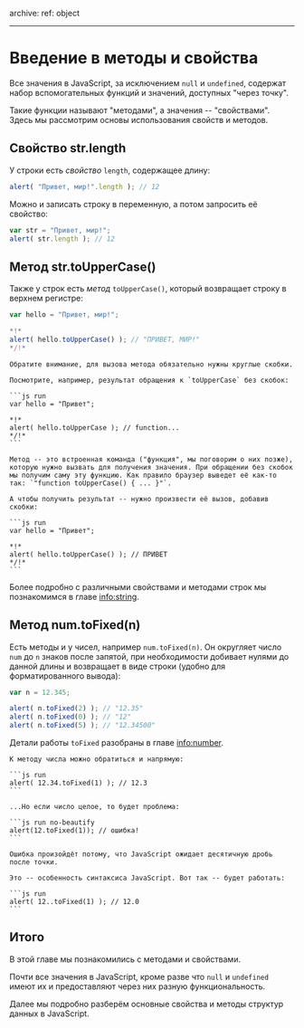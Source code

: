 archive:
  ref: object

---

# Введение в методы и свойства

Все значения в JavaScript, за исключением `null` и `undefined`, содержат набор вспомогательных функций и значений, доступных "через точку".

Такие функции называют "методами", а значения -- "свойствами". Здесь мы рассмотрим основы использования свойств и методов.

## Свойство str.length

У строки есть *свойство* `length`, содержащее длину:

```js run
alert( "Привет, мир!".length ); // 12
```

Можно и записать строку в переменную, а потом запросить её свойство:

```js run
var str = "Привет, мир!";
alert( str.length ); // 12
```

## Метод str.toUpperCase()

Также у строк есть *метод* `toUpperCase()`, который возвращает строку в верхнем регистре:

```js run
var hello = "Привет, мир!";

*!*
alert( hello.toUpperCase() ); // "ПРИВЕТ, МИР!"
*/!*
```

````warn header="Вызов метода -- через круглые скобки!"
Обратите внимание, для вызова метода обязательно нужны круглые скобки.

Посмотрите, например, результат обращения к `toUpperCase` без скобок:

```js run
var hello = "Привет";

*!*
alert( hello.toUpperCase ); // function...
*/!*
```

Метод -- это встроенная команда ("функция", мы поговорим о них позже), которую нужно вызвать для получения значения. При обращении без скобок мы получим саму эту функцию. Как правило браузер выведет её как-то так: `"function toUpperCase() { ... }"`.

А чтобы получить результат -- нужно произвести её вызов, добавив скобки:

```js run
var hello = "Привет";

*!*
alert( hello.toUpperCase() ); // ПРИВЕТ
*/!*
```
````

Более подробно с различными свойствами и методами строк мы познакомимся в главе <info:string>.

## Метод num.toFixed(n)

Есть методы и у чисел, например `num.toFixed(n)`. Он округляет число `num` до `n` знаков после запятой, при необходимости добивает нулями до данной длины и возвращает в виде строки (удобно для форматированного вывода):

```js run
var n = 12.345;

alert( n.toFixed(2) ); // "12.35"
alert( n.toFixed(0) ); // "12"
alert( n.toFixed(5) ); // "12.34500"
```

Детали работы `toFixed` разобраны в главе <info:number>.

````warn header="Обращение к методам чисел"
К методу числа можно обратиться и напрямую:

```js run
alert( 12.34.toFixed(1) ); // 12.3
```

...Но если число целое, то будет проблема:

```js run no-beautify
alert(12.toFixed(1)); // ошибка!
```

Ошибка произойдёт потому, что JavaScript ожидает десятичную дробь после точки.

Это -- особенность синтаксиса JavaScript. Вот так -- будет работать:

```js run
alert( 12..toFixed(1) ); // 12.0
```
````

## Итого

В этой главе мы познакомились с методами и свойствами.

Почти все значения в JavaScript, кроме разве что `null` и `undefined` имеют их и предоставляют через них разную функциональность.

Далее мы подробно разберём основные свойства и методы структур данных в JavaScript.
